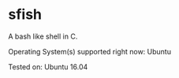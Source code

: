 # sfish
A bash like shell in C.

Operating System(s) supported right now: Ubuntu 


Tested on: Ubuntu 16.04

